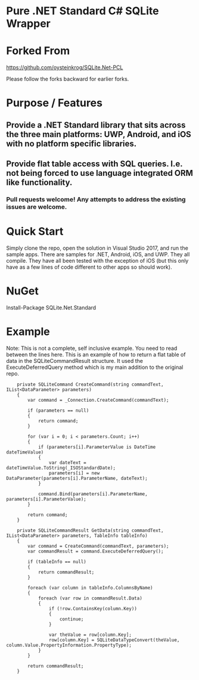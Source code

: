 # Pure .NET Standard C# SQLite Wrapper 

# Forked From

https://github.com/oysteinkrog/SQLite.Net-PCL

Please follow the forks backward for earlier forks.

# Purpose / Features

## Provide a .NET Standard library that sits across the three main platforms: UWP, Android, and iOS with no platform specific libraries.

## Provide flat table access with SQL queries. I.e. not being forced to use language integrated ORM like functionality. 

### Pull requests welcome! Any attempts to address the existing issues are welcome.

# Quick Start
Simply clone the repo, open the solution in Visual Studio 2017, and run the sample apps. There are samples for .NET, Android, iOS, and UWP. They all compile. They have all been tested with the exception of iOS (but this only have as a few lines of code different to other apps so should work).

# NuGet

Install-Package SQLite.Net.Standard 

# Example

Note: This is not a complete, self inclusive example. You need to read between the lines here. This is an example of how to return a flat table of data in the SQLiteCommandResult structure. It used the ExecuteDeferredQuery method which is my main addition to the original repo.

        private SQLiteCommand CreateCommand(string commandText, IList<DataParameter> parameters)
        {
            var command = _Connection.CreateCommand(commandText);

            if (parameters == null)
            {
                return command;
            }

            for (var i = 0; i < parameters.Count; i++)
            {
                if (parameters[i].ParameterValue is DateTime dateTimeValue)
                {
                    var dateText = dateTimeValue.ToString(_ISOStandardDate);
                    parameters[i] = new DataParameter(parameters[i].ParameterName, dateText);
                }

                command.Bind(parameters[i].ParameterName, parameters[i].ParameterValue);
            }

            return command;
        }

        private SQLiteCommandResult GetData(string commandText, IList<DataParameter> parameters, TableInfo tableInfo)
        {
            var command = CreateCommand(commandText, parameters);
            var commandResult = command.ExecuteDeferredQuery();

            if (tableInfo == null)
            {
                return commandResult;
            }

            foreach (var column in tableInfo.ColumnsByName)
            {
                foreach (var row in commandResult.Data)
                {
                    if (!row.ContainsKey(column.Key))
                    {
                        continue;
                    }

                    var theValue = row[column.Key];
                    row[column.Key] = SQLiteDataTypeConvert(theValue, column.Value.PropertyInformation.PropertyType);
                }
            }

            return commandResult;
        }
